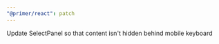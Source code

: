```yaml
---
"@primer/react": patch
---
```


Update SelectPanel so that content isn't hidden behind mobile keyboard
